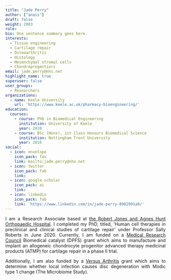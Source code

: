 ```yaml
---
title: "Jade Perry"
author: ["anais"]
draft: false
weight: 2003
role:
bio: One sentence summary goes here.
interests:
  - Tissue engineering
  - Cartilage repair
  - Osteoarthritis
  - Histology
  - Mesenchymal stromal cells
  - Chondroprogentiors
email: jade.perry@nhs.net
highlight_name: true
superuser: false
user_groups:
  - Researchers
organizations:
  - name: Keele University
    url: 'https://www.keele.ac.uk/pharmacy-bioengineering/'
education:
  courses:
    - course: PhD in Biomedical Engineering
      institution: University of Keele 
      year: 2020
    - course: BSc (Hons), 1st Class Honours Biomedical Science 
      institution: Nottingham Trent University
      year: 2016
social:
  - icon: envelope
    icon_pack: fas
    link: mailto:jade.perry@nhs.net
  - icon: twitter
    icon_pack: fab
    link: 
  - icon: google-scholar
    icon_pack: ai
    link: 
  - icon: linkedin
    icon_pack: fab
    link: 'https://www.linkedin.com/in/jade-perry-8982991a0/'
---
```

<style>
body {
text-align: justify}
</style>

I am a Research Associate based at [the Robert Jones and Agnes Hunt Orthopaedic Hospital](https://www.rjah.nhs.uk/). I completed my PhD, titled, ‘Human cell therapies in preclinical and clinical studies of cartilage repair’ under Professor Sally Roberts in June 2020. Currently, I am funded on a [Medical Research Council](https://www.ukri.org/councils/mrc/) Biomedical catalyst (DPFS) grant which aims to manufacture and implant an allogeneic chondrocyte progenitor advanced therapy medicinal products (ATMP) for cartilage repair in a phase II trial.

Additionally, I am also funded by a [Versus Arthritis](https://www.versusarthritis.org/) grant which aims to determine whether local infection causes disc degeneration with Modic type 1 change (The Microbiome Study).

